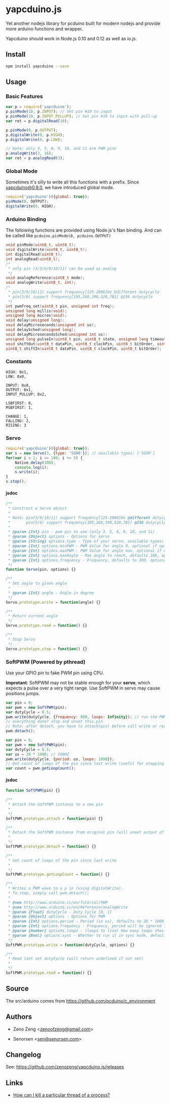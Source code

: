 # yapcduino.js

Yet another nodejs library for pcduino built for modern nodejs and provide more arduino functions and wrapper.

Yapcduino should work in Node.js 0.10 and 0.12 as well as io.js.

## Install

```bash
npm install yapcduino --save
```

## Usage

### Basic Features

```javascript
var p = require('yapcduino');
p.pinMode(10, p.INPUT); // Set pin #10 to input
p.pinMode(10, p.INPUT_PULLUP); // Set pin #10 to input with pull-up
var ret = p.digitalRead(10);
```

```javascript
p.pinMode(0, p.OUTPUT);
p.digitalWrite(0, p.HIGH);
p.digitalWrite(0, p.LOW);
```

```javascript
// Note: only 3, 5, 6, 9, 10, and 11 are PWM pins
p.analogWrite(3, 16);
var ret = p.analogRead(3);
```

### Global Mode

Sometimes it's silly to write all this functions with a prefix.
Since yapcduino@0.9.0, we have introduced global mode.

```javascript
require('yapcduino')({global: true});
pinMode(0, OUTPUT);
digitalWrite(0, HIGH);
```

### Arduino Binding

The following functions are provided using Node.js's Nan binding.
And can be called like `pcduino.pinMode(0, pcduino.OUTPUT)`

```c
void pinMode(uint8_t, uint8_t);
void digitalWrite(uint8_t, uint8_t);
int digitalRead(uint8_t);
int analogRead(uint8_t);
/*
 * only pin (3/5/6/9/10/11) can be used as analog
 */
void analogReference(uint8_t mode);
void analogWrite(uint8_t, int);
/*
 * pin(3/9/10/11) support frequency[125-2000]Hz @different dutycycle
 * pin(5/6) support frequency[195,260,390,520,781] @256 dutycycle
 */
int pwmfreq_set(uint8_t pin, unsigned int freq);
unsigned long millis(void);
unsigned long micros(void);
void delay(unsigned long);
void delayMicroseconds(unsigned int us);
void delaySched(unsigned long);
void delayMicrosecondsSched(unsigned int us);
unsigned long pulseIn(uint8_t pin, uint8_t state, unsigned long timeout);
void shiftOut(uint8_t dataPin, uint8_t clockPin, uint8_t bitOrder, uint8_t val);
uint8_t shiftIn(uint8_t dataPin, uint8_t clockPin, uint8_t bitOrder);
```

### Constants

```
HIGH: 0x1,
LOW: 0x0,

INPUT: 0x0,
OUTPUT: 0x1,
INPUT_PULLUP: 0x2,

LSBFIRST: 0,
MSBFIRST: 1,

CHANGE: 1,
FALLING: 2,
RISING: 3
```

### Servo

```javascript
require('yapcduino')({global: true});
var s = new Servo(3, {type: 'SG90'}); // available types: ['SG90']
for(var i = 1; i <= 180; i += 5) {
    Native.delay(100);
    console.log(i);
    s.write(i);
}
s.stop();
```

#### jsdoc

```javascript
/**
 * Construct a Servo object
 *
 * Note: pin(3/9/10/11) support frequency[125-2000]Hz @different dutycycle
 *       pin(5/6) support frequency[195,260,390,520,781] @256 dutycycle
 *
 * @param {Int} pin - pwm pin to use (only 3, 5, 6, 9, 10, and 11)
 * @param {Object} options - Options for servo
 * @param {String} options.type - Type of your servo, available types: ['default', 'SG90']
 * @param {Int} options.minPWM - PWM Value for angle 0, optional if options.type defined
 * @param {Int} options.maxPWM - PWM Value for angle max, optional if options.type defined
 * @param {Int} options.maxAngle - Max angle to reach, defaults 180, optional if options.type defined
 * @param {Int} options.frequency - Frequency, defaults to 390, optional if options.type defined
 */
function Servo(pin, options) {}

/**
 * Set angle to given angle
 *
 * @param {Int} angle - Angle in degree
 */
Servo.prototype.write = function(angle) {}

/**
 * Return current angle
 */
Servo.prototype.read = function() {}

/**
 * Stop Servo
 */
Servo.prototype.stop = function() {}
```

### SoftPWM (Powered by pthread)

Use your GPIO pin to fake PWM pin using CPU.

**Improtant**: SoftPWM may not be stable enough for your **servo**, which expects a pulse over a very tight range. Use SoftPWM in servo may cause positions jumps.

```javascript
var pin = 0;
var pwm = new SoftPWM(pin);
var dutyCycle = 0.5;
pwm.write(dutyCycle, {frequency: 980, loops: Infinity}); // run the PWM forever
// everything done? stop and unset this.pin
// Note: after detach, you have to attach(pin) before call write or read
pwm.detach();
```

```javascript
var pin = 0;
var pwm = new SoftPWM(pin);
var dutyCycle = 0.5;
var us = 20 * 1000; // 500HZ
pwm.write(dutyCycle, {period: us, loops: 1000});
// Get count of loops of the pin since last write (useful for stepping motor)
var count = pwm.getLoopCount();
```

#### jsdoc

```javascript
function SoftPWM(pin) {}

/**
 * Attach the SoftPWM instance to a new pin
 *
 */
SoftPWM.prototype.attach = function(pin) {}

/**
 * Detach the SoftPWM instance from original pin (will unset output of original pin and set this.pin to null)
 *
 */
SoftPWM.prototype.detach = function() {}

/**
 * Get count of loops of the pin since last write
 *
 */
SoftPWM.prototype.getLoopCount = function() {}

/**
 * Writes a PWM wave to a p in (using digitalWrite).
 * To stop, simply call pwm.detach();
 *
 * @see http://www.arduino.cc/en/Tutorial/PWM
 * @see http://www.arduino.cc/en/Reference/analogWrite
 * @param {Float} dutyCycle - Duty Cycle [0, 1]
 * @param {Object} options - Options for PWM
 * @param {Int} options.period - Period (in us), defaults to 20 * 1000
 * @param {Int} options.frequency - Frequency, period will be ignored if frequency set
 * @param {Number} options.loops - (loops to live) How many loops should it run, defaults to Infinity (actually is 2147483647), note that -1 will be converted to 2147483647
 * @param {Bool} options.sync - Whether to run it in sync mode, defaults to false
 */
SoftPWM.prototype.write = function(dutyCycle, options) {}

/**
 * Read last set dutyCycle (will return undefined if not set)
 *
 */
SoftPWM.prototype.read = function() {}
```

## Source

The src/arduino comes from https://github.com/pcduino/c_environment

## Authors

- Zeno Zeng \<zenoofzeng@gmail.com\>

- Senorsen \<sen@senorsen.com\>

## Changelog

See: https://github.com/zenozeng/yapcduino.js/releases

## Links

- [How can I kill a particular thread of a process?](http://unix.stackexchange.com/questions/1066/how-can-i-kill-a-particular-thread-of-a-process)

